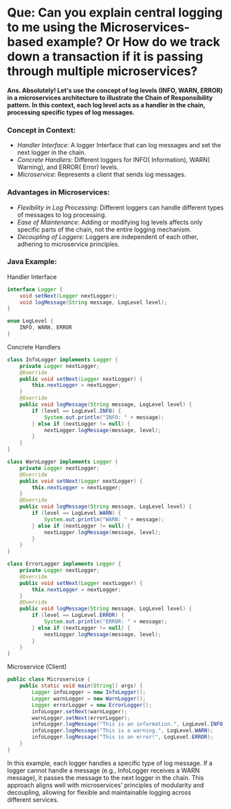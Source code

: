 # Que: Can you explain central logging to me using the Microservices-based example? Or How do we track down a transaction if it is passing through multiple microservices?

**Ans. Absolutely! Let's use the concept of log levels (INFO, WARN, ERROR) in a microservices architecture to illustrate the Chain of Responsibility pattern. In this context, each log level acts as a handler in the chain, processing specific types of log messages.**

### Concept in Context:
- *Handler Interface*: A logger Interface that can log messages and set the next logger in the chain.
- *Concrete Handlers*: Different loggers for INFO( Information), WARN( Warning), and ERROR( Error) levels.
- *Microservice*: Represents a client that sends log messages.

### Advantages in Microservices:
- *Flexibility in Log Processing*: Different loggers can handle different types of messages to log processing.
- *Ease of Maintenance*: Adding or modifying log levels affects only specific parts of the chain, not the entire logging mechanism.
- *Decoupling of Loggers*: Loggers are independent of each other, adhering to microservice principles.

### Java Example:

Handler Interface
```java
interface Logger {
    void setNext(Logger nextLogger);
    void logMessage(String message, LogLevel level);
}
```
```java
enum LogLevel {
    INFO, WARN, ERROR
}
```

Concrete Handlers
```java
class InfoLogger implements Logger {
    private Logger nextLogger;
    @Override
    public void setNext(Logger nextLogger) {
        this.nextLogger = nextLogger;
    }
    @Override
    public void logMessage(String message, LogLevel level) {
        if (level == LogLevel.INFO) {
            System.out.println("INFO: " + message);
        } else if (nextLogger != null) {
            nextLogger.logMessage(message, level);
        }
    }
}
```
```java
class WarnLogger implements Logger {
    private Logger nextLogger;
    @Override
    public void setNext(Logger nextLogger) {
        this.nextLogger = nextLogger;
    }
    @Override
    public void logMessage(String message, LogLevel level) {
        if (level == LogLevel.WARN) {
            System.out.println("WARN: " + message);
        } else if (nextLogger != null) {
            nextLogger.logMessage(message, level);
        }
    }
}
```
```java
class ErrorLogger implements Logger {
    private Logger nextLogger;
    @Override
    public void setNext(Logger nextLogger) {
        this.nextLogger = nextLogger;
    }
    @Override
    public void logMessage(String message, LogLevel level) {
        if (level == LogLevel.ERROR) {
            System.out.println("ERROR: " + message);
        } else if (nextLogger != null) {
            nextLogger.logMessage(message, level);
        }
    }
}
```

Microservice (Client)
```java
public class Microservice {
    public static void main(String[] args) {
        Logger infoLogger = new InfoLogger();
        Logger warnLogger = new WarnLogger();
        Logger errorLogger = new ErrorLogger();
        infoLogger.setNext(warnLogger);
        warnLogger.setNext(errorLogger);
        infoLogger.logMessage("This is an information.", LogLevel.INFO);
        infoLogger.logMessage("This is a warning.", LogLevel.WARN);
        infoLogger.logMessage("This is an error!", LogLevel.ERROR);
    }
}
```

In this example, each logger handles a specific type of log message. If a logger cannot handle a message (e.g., InfoLogger receives a WARN message), it passes the message to the next logger in the chain. This approach aligns well with microservices' principles of modularity and decoupling, allowing for flexible and maintainable logging across different services.
